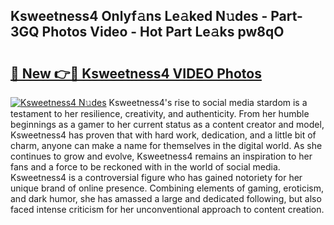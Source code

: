 ## Ksweetness4 Onlyf𝚊ns Le𝚊ked N𝚞des - Part-3GQ Photos Video - Hot Part Le𝚊ks pw8qO

# <h2><a href="http://ab28966.deff.icu/?id=Ksweetness4">🔗 New 👉🔴 Ksweetness4 VIDEO Photos</a></h2>

[![Ksweetness4 N𝚞des](https://i.imgur.com/rIISA9y.gif)](http://ab28966.deff.icu/?id=Ksweetness4)
Ksweetness4's rise to social media stardom is a testament to her resilience, creativity, and authenticity. From her humble beginnings as a gamer to her current status as a content creator and model, Ksweetness4 has proven that with hard work, dedication, and a little bit of charm, anyone can make a name for themselves in the digital world. As she continues to grow and evolve, Ksweetness4 remains an inspiration to her fans and a force to be reckoned with in the world of social media. Ksweetness4 is a controversial figure who has gained notoriety for her unique brand of online presence. Combining elements of gaming, eroticism, and dark humor, she has amassed a large and dedicated following, but also faced intense criticism for her unconventional approach to content creation.
